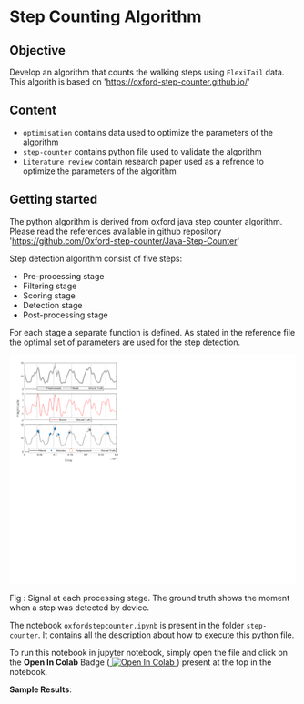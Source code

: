 # Step Counting Algorithm

## Objective
Develop an algorithm that counts the walking steps using `FlexiTail` data. This algorith is based on 'https://oxford-step-counter.github.io/'

## Content
* `optimisation` contains data used to optimize the parameters of the algorithm
* `step-counter` contains python file used to validate the algorithm
* `Literature review` contain research paper used as a refrence to optimize the parameters of the algorithm

  
## Getting started
    
The python algorithm is derived from oxford java step counter algorithm. Please read the references available in github repository 'https://github.com/Oxford-step-counter/Java-Step-Counter'

Step detection algorithm consist of five steps:

* Pre-processing stage
* Filtering stage
* Scoring stage
* Detection stage
* Post-processing stage
    
For each stage a separate function is defined. As stated in the reference file the optimal set of parameters are used for the step detection.

![](https://github.com/Swapnil-Rakshe/Swapnil-Rakshe/blob/main/SIgnal%20at%20each%20processing%20stage.png)

Fig : Signal at each processing stage. The ground truth shows the moment when a step was detected by device.

    
The notebook `oxfordstepcounter.ipynb` is present in the folder `step-counter`. It contains all the description about how to execute this python file.
    
To run this notebook in jupyter notebook, simply open the file and click on the **Open In Colab** Badge (<a href="https://colab.research.google.com/github/kristofvl/DataSet/blob/master/python-step-counter/OxfordPythonStepCounter.ipynb">
  <img src="https://colab.research.google.com/assets/colab-badge.svg" alt="Open In Colab"/>
</a> ) present at the top in the notebook.

**Sample Results**:


